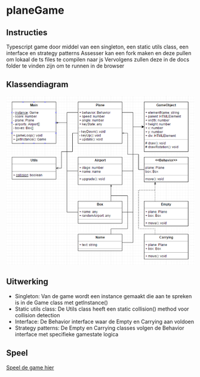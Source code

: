 # planeGame

## Instructies
Typescript game door middel van een singleton, een static utils class, een interface en strategy patterns
Assesser kan een fork maken en deze pullen om lokaal de ts files te compilen naar js
Vervolgens zullen deze in de docs folder te vinden zijn om te runnen in de browser


## Klassendiagram

![Klassendiagram](Klassendiagram.png?raw=true "Klassendiagram")


## Uitwerking

- Singleton: Van de game wordt een instance gemaakt die aan te spreken is in de Game class met getInstance()
- Static utils class: De Utils class heeft een static collision() method voor collision detection
- Interface: De Behavior interface waar de Empty en Carrying aan voldoen
- Strategy patterns: De Empty en Carrying classes volgen de Behavior interface met specifieke gamestate logica


## Speel

[Speel de game hier](https://florisschippers.github.io/planeGame/)